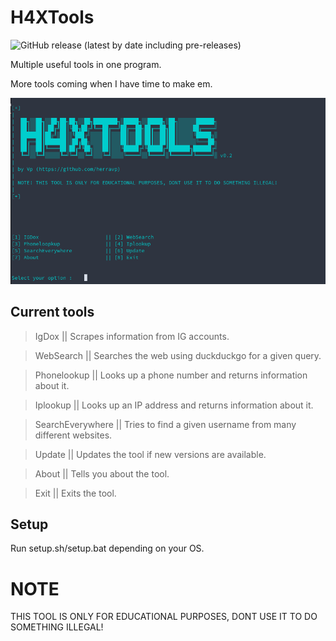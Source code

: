 # H4XTools
![GitHub release (latest by date including pre-releases)](https://img.shields.io/github/v/release/herravp/H4X-Tools?include_prereleases&label=Version)

Multiple useful tools in one program.

More tools coming when I have time to make em.


![](img/gui-v0.2.png)

## Current tools
>IgDox || Scrapes information from IG accounts.

>WebSearch || Searches the web using duckduckgo for a given query.

>Phonelookup || Looks up a phone number and returns information about it.

>Iplookup || Looks up an IP address and returns information about it.

>SearchEverywhere || Tries to find a given username from many different websites.

>Update || Updates the tool if new versions are available.

>About || Tells you about the tool.

>Exit || Exits the tool.

## Setup
Run setup.sh/setup.bat depending on your OS.


# NOTE
THIS TOOL IS ONLY FOR EDUCATIONAL PURPOSES, DONT USE IT TO DO SOMETHING ILLEGAL!
